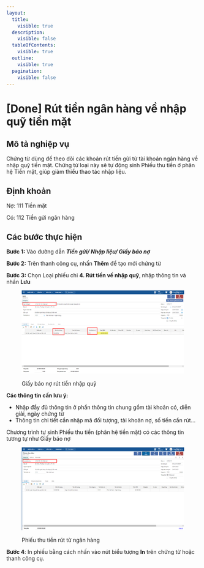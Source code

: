 ```yaml
---
layout:
  title:
    visible: true
  description:
    visible: false
  tableOfContents:
    visible: true
  outline:
    visible: true
  pagination:
    visible: false
---
```


# \[Done] Rút tiền ngân hàng về nhập quỹ tiền mặt

## Mô tả nghiệp vụ

Chứng từ dùng để theo dõi các khoản rút tiền gửi từ tài khoản ngân hàng về nhập quỹ tiền mặt. Chứng từ loại này sẽ tự động sinh Phiếu thu tiền ở phân hệ Tiền mặt, giúp giảm thiểu thao tác nhập liệu.

## Định khoản

Nợ: 111 Tiền mặt

Có: 112 Tiền gửi ngân hàng

## Các bước thực hiện

**Bước 1:** Vào đường dẫn _**Tiền gửi/ Nhập liệu/ Giấy báo nợ**_

**Bước 2:** Trên thanh công cụ, nhấn **Thêm** để tạo mới chứng từ

**Bước 3:** Chọn Loại phiếu chi **4. Rút tiền về nhập quỹ**, nhập thông tin và nhấn **Lưu**

<figure><img src="../../.gitbook/assets/image (120).png" alt=""><figcaption><p>Giấy báo nợ rút tiền nhập quỹ</p></figcaption></figure>

**Các thông tin cần lưu ý:**

* Nhập đầy đủ thông tin ở phần thông tin chung gồm tài khoản có, diễn giải, ngày chứng từ
* Thông tin chi tiết cần nhập mã đối tượng, tài khoản nợ, số tiền cần rút...

Chương trình tự sinh Phiếu thu tiền (phân hệ tiền mặt) có các thông tin tương tự như Giấy báo nợ

<figure><img src="../../.gitbook/assets/image (93).png" alt=""><figcaption><p>Phiếu thu tiền rút từ ngân hàng</p></figcaption></figure>

**Bước 4**: In phiếu bằng cách nhấn vào nút biểu tượng **In** trên chứng từ hoặc thanh công cụ.
